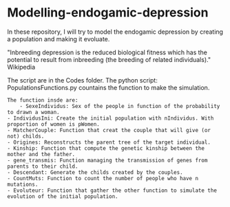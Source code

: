 # Modelling-endogamic-depression
In these repository, I will try to model the endogamic depression by creating a population and making it evoluate.

"Inbreeding depression is the reduced biological fitness which has the potential to result from inbreeding (the breeding of related individuals)." Wikipedia

The script are in the Codes folder.
The python script: PopulationsFunctions.py countains the function to make the simulation.

    The function insde are:
        - SexeIndividus: Sex of the people in function of the probability to drawn a woman.
	- IndividusIni: Create the initial population with nIndividus. With proportion of women is pWomen.
	- MatcherCouple: Function that creat the couple that will give (or not) childs.
	- Origines: Reconstructs the parent tree of the target individual.
	- Kinship: Function that compute the genetic kinship between the mother and the father.
	- gene_transmis: Function managing the transmission of genes from parents to their child.
	- Descendant: Generate the childs created by the couples.
	- CountMuts: Function to count the number of people who have n mutations.
	- Evoluteur: Function that gather the other function to simulate the evolution of the initial population.



